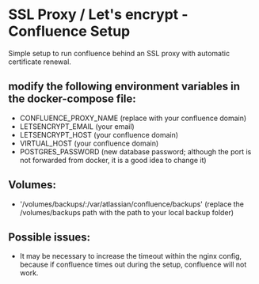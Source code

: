 # SSL Proxy / Let's encrypt - Confluence Setup
Simple setup to run confluence behind an SSL proxy with automatic certificate renewal.

## modify the following environment variables in the docker-compose file:
* CONFLUENCE_PROXY_NAME (replace with your confluence domain)
* LETSENCRYPT_EMAIL (your email)
* LETSENCRYPT_HOST (your confluence domain)
* VIRTUAL_HOST (your confluence domain)
* POSTGRES_PASSWORD (new database password; although the port is not forwarded from docker, it is a good idea to change it)

## Volumes:
* '/volumes/backups/:/var/atlassian/confluence/backups' 
  (replace the /volumes/backups path with the path to your local backup folder)

## Possible issues:
* It may be necessary to increase the timeout within the nginx config, because if confluence times out during the setup, confluence will not work.
